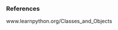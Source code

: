 ### References
<p style="font-size:100%; margin-top:2%">
                       www.learnpython.org/Classes_and_Objects